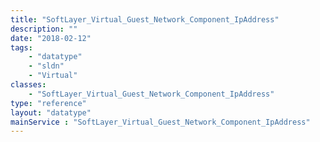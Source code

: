 ```yaml
---
title: "SoftLayer_Virtual_Guest_Network_Component_IpAddress"
description: ""
date: "2018-02-12"
tags:
    - "datatype"
    - "sldn"
    - "Virtual"
classes:
    - "SoftLayer_Virtual_Guest_Network_Component_IpAddress"
type: "reference"
layout: "datatype"
mainService : "SoftLayer_Virtual_Guest_Network_Component_IpAddress"
---
```

